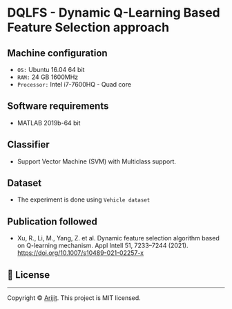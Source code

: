 # DQLFS - Dynamic Q-Learning Based Feature Selection approach 

## Machine configuration
- `OS:` Ubuntu 16.04 64 bit
- `RAM:` 24 GB 1600MHz
- `Processor:` Intel i7-7600HQ - Quad core

## Software requirements
- MATLAB 2019b-64 bit

## Classifier 
- Support Vector Machine (SVM) with Multiclass support.

## Dataset
- The experiment is done using `Vehicle dataset` 


## Publication followed
-   Xu, R., Li, M., Yang, Z. et al. Dynamic feature selection algorithm based on Q-learning mechanism. Appl Intell 51, 7233–7244 (2021). https://doi.org/10.1007/s10489-021-02257-x



## 📝 License

---
Copyright © [Arijit](https://github.com/officialarijit).
This project is MIT licensed.
